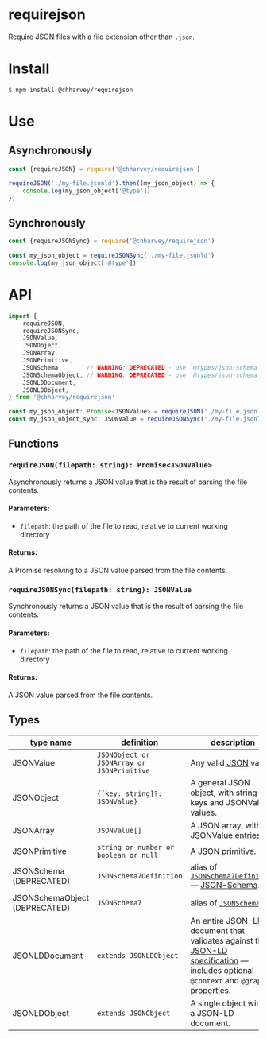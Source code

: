 # requirejson
Require JSON files with a file extension other than `.json`.

# Install
```
$ npm install @chharvey/requirejson
```

# Use

## Asynchronously
```js
const {requireJSON} = require('@chharvey/requirejson')

requireJSON('./my-file.jsonld').then((my_json_object) => {
	console.log(my_json_object['@type'])
})
```

## Synchronously
```js
const {requireJSONSync} = require('@chharvey/requirejson')

const my_json_object = requireJSONSync('./my-file.jsonld')
console.log(my_json_object['@type'])
```

# API
```ts
import {
	requireJSON,
	requireJSONSync,
	JSONValue,
	JSONObject,
	JSONArray,
	JSONPrimitive,
	JSONSchema,       // WARNING: DEPRECATED - use `@types/json-schema` instead
	JSONSchemaObject, // WARNING: DEPRECATED - use `@types/json-schema` instead
	JSONLDDocument,
	JSONLDObject,
} from '@chharvey/requirejson'

const my_json_object: Promise<JSONValue> = requireJSON('./my-file.jsonld')
const my_json_object_sync: JSONValue = requireJSONSync('./my-file.jsonld')
```

## Functions

### `requireJSON(filepath: string): Promise<JSONValue>`
Asynchronously returns a JSON value that is the result of parsing the file contents.

#### Parameters:
- `filepath`: the path of the file to read, relative to current working directory

#### Returns:
A Promise resolving to a JSON value parsed from the file contents.

### `requireJSONSync(filepath: string): JSONValue`
Synchronously returns a JSON value that is the result of parsing the file contents.

#### Parameters:
- `filepath`: the path of the file to read, relative to current working directory

#### Returns:
A JSON value parsed from the file contents.

## Types
type name | definition | description
----------|------------|------------
JSONValue | `JSONObject or JSONArray or JSONPrimitive` | Any valid [JSON](http://json.org/) value.
JSONObject | `{[key: string]?: JSONValue}` | A general JSON object, with string keys and JSONValue values.
JSONArray | `JSONValue[]` | A JSON array, with JSONValue entries.
JSONPrimitive | `string or number or boolean or null` | A JSON primitive.
JSONSchema (DEPRECATED) | `JSONSchema7Definition` | alias of [`JSONSchema7Definition`](https://www.npmjs.com/package/@types/json-schema) — [JSON-Schema](http://json-schema.org/).
JSONSchemaObject (DEPRECATED) | `JSONSchema7` | alias of [`JSONSchema7`](https://www.npmjs.com/package/@types/json-schema).
JSONLDDocument | `extends JSONLDObject` | An entire JSON-LD document that validates against the [JSON-LD specification](https://json-ld.org/) — includes optional `@context` and `@graph` properties.
JSONLDObject | `extends JSONObject` | A single object within a JSON-LD document.
